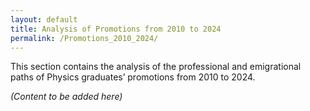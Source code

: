 ```yaml
---
layout: default
title: Analysis of Promotions from 2010 to 2024
permalink: /Promotions_2010_2024/
---
```


This section contains the analysis of the professional and emigrational paths of Physics graduates’ promotions from 2010 to 2024.

*(Content to be added here)*

